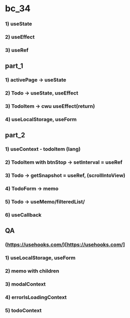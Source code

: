 # bc_34

### 1) useState
### 2) useEffect
### 3) useRef

## part_1 
### 1) activePage -> useState 
### 2) Todo -> useState, useEffect 
### 3) TodoItem -> cwu useEffect(return) 
### 4) useLocalStorage, useForm

## part_2 
### 1) useContext - todoItem (lang) 
### 2) TodoItem with btnStop -> setInterval = useRef 
### 3) Todo -> getSnapshot = useRef, (scrollIntoView) 
### 4) TodoForm -> memo 
### 5) Todo -> useMemo/filteredList/ 
### 6) useCallback

## QA
### (https://usehooks.com/)[https://usehooks.com/]
### 1) useLocalStorage, useForm
### 2) memo with children
### 3) modalContext
### 4) errorIsLoadingContext
### 5) todoContext